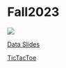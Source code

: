 # Fall2023


<img src="https://bernardmarr.com/wp-content/uploads/2022/11/The-Top-5-Data-Science-And-Analytics-Trends-In-2023.jpg">

[Data Slides](https://docs.google.com/presentation/d/1BOMFpKkecm3TDqE56MWQ8DSH3EW7JMsulmim4nEyllw/edit?usp=sharing)

[TicTacToe](https://courtneybrookes.github.io/Fall2023/TicTacToeGame) 
